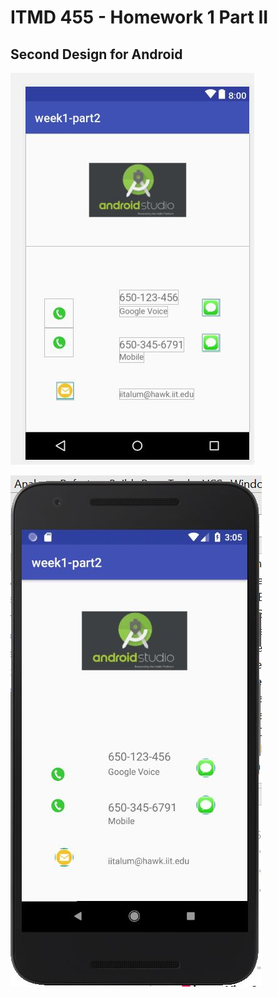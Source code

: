 #  ITMD 455 - Homework 1 Part II
## Second Design for Android 

![alt text](https://github.com/chuerta15/ITMD-455/blob/master/Week1_PartII/screenshots/main.JPG "Picture of Application")

![alt text](https://github.com/chuerta15/ITMD-455/blob/master/Week1_PartII/screenshots/nexus.JPG "Picture in Nexus")


